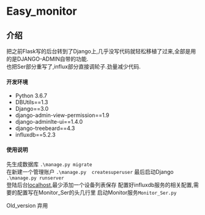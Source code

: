 ﻿# Easy_monitor


## 介绍
把之前Flask写的后台转到了Django上,几乎没写代码就轻松移植了过来,全部是用的是DJANGO-ADMIN自带的功能.  
也把Ser部分重写了,influx部分直接调轮子.劲量减少代码.





#### 开发环境
* Python 3.6.7
* DBUtils==1.3
* Django==3.0
* django-admin-view-permission==1.9
* django-adminlte-ui==1.4.0
* django-treebeard==4.3
* influxdb==5.2.3


#### 使用说明

先生成数据库    `.\manage.py migrate`  
在新建一个管理账户  `.\manage.py  createsuperuser`
最后启动Django `.\manage.py runserver`  
登陆后台[localhost](http://localhost:8000),最少添加一个设备列表保存
配置好influxdb服务的相关配置,需要的配置写在Monitor_Ser的头几行里
启动Monitor服务`Monitor_Ser.py`  

 Old_version 弃用 